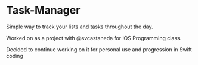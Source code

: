 # Task-Manager

Simple way to track your lists and tasks throughout the day.

Worked on as a project with @svcastaneda for iOS Programming class.

Decided to continue working on it for personal use and progression in Swift coding
